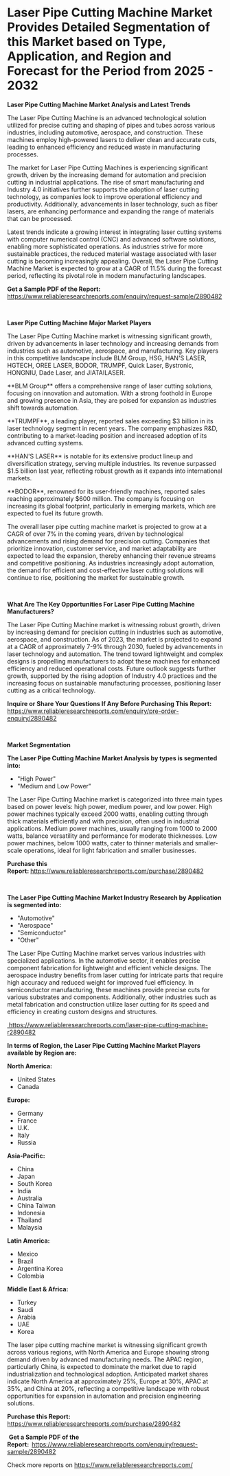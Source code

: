 <p><h1>Laser Pipe Cutting Machine Market Provides Detailed Segmentation of this Market based on Type, Application, and Region and Forecast for the Period from 2025 - 2032</h1></p><p><strong>Laser Pipe Cutting Machine Market Analysis and Latest Trends</strong></p>
<p><p>The Laser Pipe Cutting Machine is an advanced technological solution utilized for precise cutting and shaping of pipes and tubes across various industries, including automotive, aerospace, and construction. These machines employ high-powered lasers to deliver clean and accurate cuts, leading to enhanced efficiency and reduced waste in manufacturing processes.</p><p>The market for Laser Pipe Cutting Machines is experiencing significant growth, driven by the increasing demand for automation and precision cutting in industrial applications. The rise of smart manufacturing and Industry 4.0 initiatives further supports the adoption of laser cutting technology, as companies look to improve operational efficiency and productivity. Additionally, advancements in laser technology, such as fiber lasers, are enhancing performance and expanding the range of materials that can be processed.</p><p>Latest trends indicate a growing interest in integrating laser cutting systems with computer numerical control (CNC) and advanced software solutions, enabling more sophisticated operations. As industries strive for more sustainable practices, the reduced material wastage associated with laser cutting is becoming increasingly appealing. Overall, the Laser Pipe Cutting Machine Market is expected to grow at a CAGR of 11.5% during the forecast period, reflecting its pivotal role in modern manufacturing landscapes.</p></p>
<p><strong>Get a Sample PDF of the Report:&nbsp;</strong> <a href="https://www.reliableresearchreports.com/enquiry/request-sample/2890482?utm_campaign=3054&utm_medium=2&utm_source=Github&utm_content=ia&utm_term=14032025&utm_id=laser-pipe-cutting-machine">https://www.reliableresearchreports.com/enquiry/request-sample/2890482</a></p>
<p>&nbsp;</p>
<p><strong>Laser Pipe Cutting Machine Major Market Players</strong></p>
<p><p>The Laser Pipe Cutting Machine market is witnessing significant growth, driven by advancements in laser technology and increasing demands from industries such as automotive, aerospace, and manufacturing. Key players in this competitive landscape include BLM Group, HSG, HAN'S LASER, HGTECH, OREE LASER, BODOR, TRUMPF, Quick Laser, Bystronic, HONGNIU, Dade Laser, and JIATAILASER.</p><p>**BLM Group** offers a comprehensive range of laser cutting solutions, focusing on innovation and automation. With a strong foothold in Europe and growing presence in Asia, they are poised for expansion as industries shift towards automation.</p><p>**TRUMPF**, a leading player, reported sales exceeding $3 billion in its laser technology segment in recent years. The company emphasizes R&D, contributing to a market-leading position and increased adoption of its advanced cutting systems.</p><p>**HAN'S LASER** is notable for its extensive product lineup and diversification strategy, serving multiple industries. Its revenue surpassed $1.5 billion last year, reflecting robust growth as it expands into international markets.</p><p>**BODOR**, renowned for its user-friendly machines, reported sales reaching approximately $600 million. The company is focusing on increasing its global footprint, particularly in emerging markets, which are expected to fuel its future growth.</p><p>The overall laser pipe cutting machine market is projected to grow at a CAGR of over 7% in the coming years, driven by technological advancements and rising demand for precision cutting. Companies that prioritize innovation, customer service, and market adaptability are expected to lead the expansion, thereby enhancing their revenue streams and competitive positioning. As industries increasingly adopt automation, the demand for efficient and cost-effective laser cutting solutions will continue to rise, positioning the market for sustainable growth.</p></p>
<p>&nbsp;</p>
<p><strong>What Are The Key Opportunities For Laser Pipe Cutting Machine Manufacturers?</strong></p>
<p><p>The Laser Pipe Cutting Machine market is witnessing robust growth, driven by increasing demand for precision cutting in industries such as automotive, aerospace, and construction. As of 2023, the market is projected to expand at a CAGR of approximately 7-9% through 2030, fueled by advancements in laser technology and automation. The trend toward lightweight and complex designs is propelling manufacturers to adopt these machines for enhanced efficiency and reduced operational costs. Future outlook suggests further growth, supported by the rising adoption of Industry 4.0 practices and the increasing focus on sustainable manufacturing processes, positioning laser cutting as a critical technology.</p></p>
<p><strong>Inquire or Share Your Questions If Any Before Purchasing This Report:</strong> <a href="https://www.reliableresearchreports.com/enquiry/pre-order-enquiry/2890482?utm_campaign=3054&utm_medium=2&utm_source=Github&utm_content=ia&utm_term=14032025&utm_id=laser-pipe-cutting-machine">https://www.reliableresearchreports.com/enquiry/pre-order-enquiry/2890482</a></p>
<p>&nbsp;</p>
<p><strong>Market Segmentation</strong></p>
<p><strong>The Laser Pipe Cutting Machine Market Analysis by types is segmented into:</strong></p>
<p><ul><li>"High Power"</li><li>"Medium and Low Power"</li></ul></p>
<p><p>The Laser Pipe Cutting Machine market is categorized into three main types based on power levels: high power, medium power, and low power. High power machines typically exceed 2000 watts, enabling cutting through thick materials efficiently and with precision, often used in industrial applications. Medium power machines, usually ranging from 1000 to 2000 watts, balance versatility and performance for moderate thicknesses. Low power machines, below 1000 watts, cater to thinner materials and smaller-scale operations, ideal for light fabrication and smaller businesses.</p></p>
<p><strong>Purchase this Report:&nbsp;</strong><a href="https://www.reliableresearchreports.com/purchase/2890482?utm_campaign=3054&utm_medium=2&utm_source=Github&utm_content=ia&utm_term=14032025&utm_id=laser-pipe-cutting-machine">https://www.reliableresearchreports.com/purchase/2890482</a></p>
<p>&nbsp;</p>
<p><strong>The Laser Pipe Cutting Machine Market Industry Research by Application is segmented into:</strong></p>
<p><ul><li>"Automotive"</li><li>"Aerospace"</li><li>"Semiconductor"</li><li>"Other"</li></ul></p>
<p><p>The Laser Pipe Cutting Machine market serves various industries with specialized applications. In the automotive sector, it enables precise component fabrication for lightweight and efficient vehicle designs. The aerospace industry benefits from laser cutting for intricate parts that require high accuracy and reduced weight for improved fuel efficiency. In semiconductor manufacturing, these machines provide precise cuts for various substrates and components. Additionally, other industries such as metal fabrication and construction utilize laser cutting for its speed and efficiency in creating custom designs and structures.</p></p>
<p><a href="https://www.reliableresearchreports.com/laser-pipe-cutting-machine-r2890482?utm_campaign=3054&utm_medium=2&utm_source=Github&utm_content=ia&utm_term=14032025&utm_id=laser-pipe-cutting-machine">&nbsp;https://www.reliableresearchreports.com/laser-pipe-cutting-machine-r2890482</a></p>
<p><strong>In terms of Region, the Laser Pipe Cutting Machine Market Players available by Region are:</strong></p>
<p>
    <p> <strong> North America: </strong>
        <ul>
            <li>United States</li>
            <li>Canada</li>
        </ul>
        </p> 
    <p> <strong> Europe: </strong>
        <ul>
            <li>Germany</li>
            <li>France</li>
            <li>U.K.</li>
            <li>Italy</li>
            <li>Russia</li>
        </ul>
        </p> 
    <p> <strong> Asia-Pacific: </strong>
        <ul>
            <li>China</li>
            <li>Japan</li>
            <li>South Korea</li>
            <li>India</li>
            <li>Australia</li>
            <li>China Taiwan</li>
            <li>Indonesia</li>
            <li>Thailand</li>
            <li>Malaysia</li>
        </ul>
        </p> 
    <p> <strong> Latin America: </strong>
        <ul>
            <li>Mexico</li>
            <li>Brazil</li>
            <li>Argentina Korea</li>
            <li>Colombia</li>
        </ul>
        </p> 
    <p> <strong> Middle East & Africa: </strong>
        <ul>
            <li>Turkey</li>
            <li>Saudi</li>
            <li>Arabia</li>
            <li>UAE</li>
            <li>Korea</li>
        </ul>
    </p>
    </p>
<p><p>The laser pipe cutting machine market is witnessing significant growth across various regions, with North America and Europe showing strong demand driven by advanced manufacturing needs. The APAC region, particularly China, is expected to dominate the market due to rapid industrialization and technological adoption. Anticipated market shares indicate North America at approximately 25%, Europe at 30%, APAC at 35%, and China at 20%, reflecting a competitive landscape with robust opportunities for expansion in automation and precision engineering solutions.</p></p>
<p><strong>Purchase this Report: </strong><a href="https://www.reliableresearchreports.com/purchase/2890482?utm_campaign=3054&utm_medium=2&utm_source=Github&utm_content=ia&utm_term=14032025&utm_id=laser-pipe-cutting-machine">https://www.reliableresearchreports.com/purchase/2890482</a></p>
<p>&nbsp;<strong>Get a Sample PDF of the Report:&nbsp;&nbsp;</strong><a href="https://www.reliableresearchreports.com/enquiry/request-sample/2890482?utm_campaign=3054&utm_medium=2&utm_source=Github&utm_content=ia&utm_term=14032025&utm_id=laser-pipe-cutting-machine">https://www.reliableresearchreports.com/enquiry/request-sample/2890482</a></p>
<p><strong></strong></p>
<p>Check more reports on <a href="https://www.reliableresearchreports.com/?utm_campaign=3054&utm_medium=2&utm_source=Github&utm_content=ia&utm_term=14032025&utm_id=laser-pipe-cutting-machine">https://www.reliableresearchreports.com/</a></p>